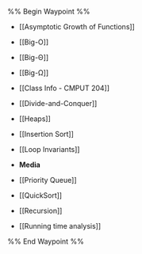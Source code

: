 %% Begin Waypoint %%
- [[Asymptotic Growth of Functions]]
- [[Big-O]]
- [[Big-Θ]]
- [[Big-Ω]]
- [[Class Info - CMPUT 204]]
- [[Divide-and-Conquer]]
- [[Heaps]]
- [[Insertion Sort]]
- [[Loop Invariants]]
- **Media**

- [[Priority Queue]]
- [[QuickSort]]
- [[Recursion]]
- [[Running time analysis]]

%% End Waypoint %%